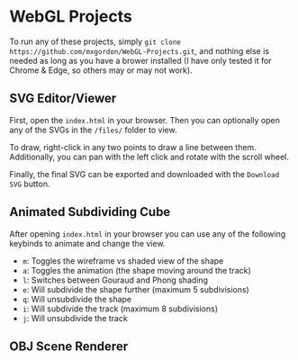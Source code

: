 # WebGL Projects

To run any of these projects, simply `git clone https://github.com/mxgordon/WebGL-Projects.git`, and nothing else is needed as long as you have a brower installed (I have only tested it for Chrome & Edge, so others may or may not work).

## SVG Editor/Viewer

First, open the `index.html` in your browser. Then you can optionally open any of the SVGs in the `/files/` folder to view. 

To draw, right-click in any two points to draw a line between them. Additionally, you can pan with the left click and rotate with the scroll wheel.

Finally, the final SVG can be exported and downloaded with the `Download SVG` button.

## Animated Subdividing Cube

After opening `index.html` in your browser you can use any of the following keybinds to animate and change the view.

 - `m`: Toggles the wireframe vs shaded view of the shape
 - `a`: Toggles the animation (the shape moving around the track)
 - `l`: Switches between Gouraud and Phong shading
 - `e`: Will subdivide the shape further (maximum 5 subdivisions)
 - `q`: Will unsubdivide the shape
 - `i`: Will subdivide the track (maximum 8 subdivisions)
 - `j`: Will unsubdivide the track

## OBJ Scene Renderer




